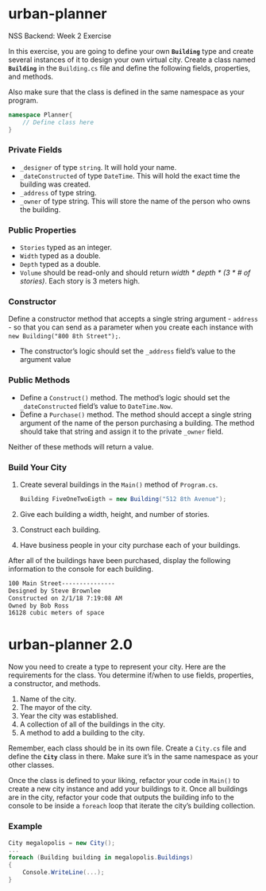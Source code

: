 # urban-planner
NSS Backend: Week 2 Exercise

In this exercise, you are going to define your own **`Building`** type and create several instances of it to design your own virtual city. Create a class named **`Building`** in the `Building.cs` file and define the following fields, properties, and methods.

Also make sure that the class is defined in the same namespace as your program.

```csharp
namespace Planner{    
	// Define class here
}
```

### Private Fields

- `_designer` of type `string`. It will hold your name.
- `_dateConstructed` of type `DateTime`. This will hold the exact time the building was created.
- `_address` of type string.
- `_owner` of type string. This will store the name of the person who owns the building.

### Public Properties

- `Stories` typed as an integer.
- `Width` typed as a double.
- `Depth` typed as a double.
- `Volume` should be read-only and should return *width * depth * (3 * # of stories)*. Each story is 3 meters high.

### Constructor

Define a constructor method that accepts a single string argument - `address` - so that you can send as a parameter when you create each instance with `new Building("800 8th Street");`.

- The constructor’s logic should set the `_address` field’s value to the argument value

### Public Methods

- Define a `Construct()` method. The method’s logic should set the `_dateConstructed` field’s value to `DateTime.Now`.
- Define a `Purchase()` method. The method should accept a single string argument of the name of the person purchasing a building. The method should take that string and assign it to the private `_owner` field.

Neither of these methods will return a value.

### Build Your City

1. Create several buildings in the `Main()` method of `Program.cs`.

    ```csharp
    Building FiveOneTwoEigth = new Building("512 8th Avenue");
    ```

2. Give each building a width, height, and number of stories.
3. Construct each building.
4. Have business people in your city purchase each of your buildings.

After all of the buildings have been purchased, display the following information to the console for each building.

```bash
100 Main Street---------------
Designed by Steve Brownlee
Constructed on 2/1/18 7:19:08 AM
Owned by Bob Ross
16128 cubic meters of space
```

# urban-planner 2.0

Now you need to create a type to represent your city. Here are the requirements for the class. You determine if/when to use fields, properties, a constructor, and methods.

1. Name of the city.
2. The mayor of the city.
3. Year the city was established.
4. A collection of all of the buildings in the city.
5. A method to add a building to the city.

Remember, each class should be in its own file. Create a `City.cs` file and define the **`City`** class in there. Make sure it’s in the same namespace as your other classes.

Once the class is defined to your liking, refactor your code in `Main()` to create a new city instance and add your buildings to it. Once all buildings are in the city, refactor your code that outputs the building info to the console to be inside a `foreach` loop that iterate the city’s building collection.

### Example

```csharp
City megalopolis = new City();
...
foreach (Building building in megalopolis.Buildings) 
{    
	Console.WriteLine(...);
}
```
